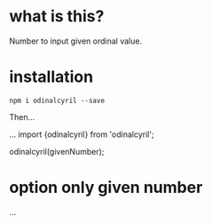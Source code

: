# what is this?

Number to input given ordinal value.

# installation

`npm i odinalcyril --save`

Then...

...
import {odinalcyril} from 'odinalcyril';

odinalcyril(givenNumber);

# option only given number




...